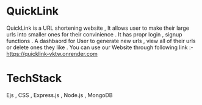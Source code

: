 # QuickLink
QuickLink is a URL shortening website , It allows user to make their large urls into smaller ones for their convinience . 
It has propr login , signup functions . A dashbaord for User to generate new urls , view all of their urls or delete ones they like . 
You can use our Website through following link :- https://quicklink-vktw.onrender.com

# TechStack
Ejs , CSS , Express.js , Node.js , MongoDB
